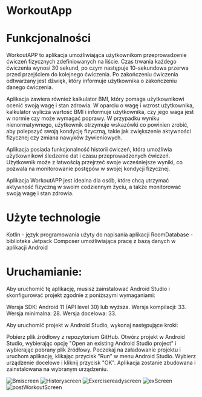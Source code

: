 # WorkoutApp

# Funkcjonalności
WorkoutAPP to aplikacja umożliwiająca użytkownikom przeprowadzenie ćwiczeń fizycznych zdefiniowanych na liście. Czas trwania każdego ćwiczenia wynosi 30 sekund, po czym następuje 10-sekundowa przerwa przed przejściem do kolejnego ćwiczenia. Po zakończeniu ćwiczenia odtwarzany jest dźwięk, który informuje użytkownika o zakończeniu danego ćwiczenia.

Aplikacja zawiera również kalkulator BMI, który pomaga użytkownikowi ocenić swoją wagę i stan zdrowia. W oparciu o wagę i wzrost użytkownika, kalkulator wylicza wartość BMI i informuje użytkownika, czy jego waga jest w normie czy może wymagać poprawy. W przypadku wyniku nienormatywnego, użytkownik otrzymuje wskazówki co powinien zrobić, aby polepszyć swoją kondycję fizyczną, takie jak zwiększenie aktywności fizycznej czy zmiana nawyków żywieniowych.

Aplikacja posiada funkcjonalność historii ćwiczeń, która umożliwia użytkownikowi śledzenie dat i czasu przeprowadzonych ćwiczeń. Użytkownik może z łatwością przejrzeć swoje wcześniejsze wyniki, co pozwala na monitorowanie postępów w swojej kondycji fizycznej.

Aplikacja WorkoutAPP jest idealna dla osób, które chcą utrzymać aktywność fizyczną w swoim codziennym życiu, a także monitorować swoją wagę i stan zdrowia.

# Użyte technologie
Kotlin - język programowania użyty do napisania aplikacji
RoomDatabase - biblioteka Jetpack Composer umożliwiająca pracę z bazą danych w aplikacji Android

# Uruchamianie:

Aby uruchomić tę aplikację, musisz zainstalować Android Studio i skonfigurować projekt zgodnie z poniższymi wymaganiami:

Wersja SDK: Android 11 (API level 30) lub wyższa.
Wersja kompilacji: 33.
Wersja minimalna: 28.
Wersja docelowa: 33.

Aby uruchomić projekt w Android Studio, wykonaj następujące kroki:

Pobierz plik źródłowy z repozytorium GitHub.
Otwórz projekt w Android Studio, wybierając opcję "Open an existing Android Studio project" i wybierając pobrany plik źródłowy.
Poczekaj na załadowanie projektu i uruchom aplikację, klikając przycisk "Run" w menu Android Studio.
Wybierz urządzenie docelowe i kliknij przycisk "OK".
Aplikacja zostanie zbudowana i zainstalowana na wybranym urządzeniu.


![Bmiscreen](https://user-images.githubusercontent.com/26302413/229087605-82f356b8-9604-4394-ba27-b556fd15293e.png)
![Historyscreen](https://user-images.githubusercontent.com/26302413/229087621-940874d3-3573-43b0-9c7b-0b4ec2d9b82c.png)
![Exercisereadyscreen](https://user-images.githubusercontent.com/26302413/229087631-29182142-fdd4-4c1b-bee9-4e5e4a261cee.png)
![exScreen](https://user-images.githubusercontent.com/26302413/229087639-91eb2be6-83fa-4e31-b718-2d0ce3494605.png)
![postWorkoutScreen](https://user-images.githubusercontent.com/26302413/229087646-2b18211c-d39b-4623-a6bb-f8b2ebe58290.png)
